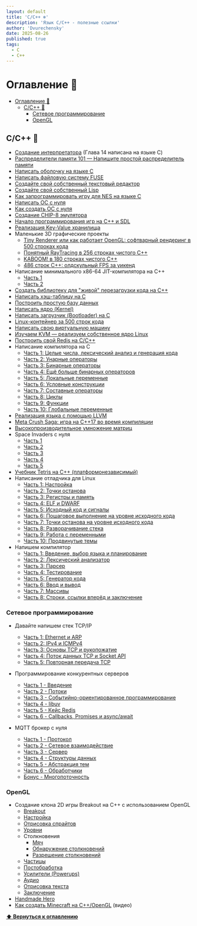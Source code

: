 ```yaml
---
layout: default
title: 'C/C++ ❄️'
description: 'Язык C/C++ - полезные ссылки'
author: 'Dvurechensky'
date: 2025-08-26
published: true
tags:
  - C
  - C++
---
```


# Оглавление 🌱

- [Оглавление 🌱](#оглавление-)
  - [C/C++ 🚩](#cc-)
    - [Сетевое программирование](#сетевое-программирование)
    - [OpenGL](#opengl)

## C/C++ 🚩

- [Создание интерпретатора](http://www.craftinginterpreters.com/) (Глава 14 написана на языке C)
- [Распределители памяти 101 — Напишите простой распределитель памяти](https://arjunsreedharan.org/post/148675821737/memory-allocators-101-write-a-simple-memory)
- [Написать оболочку на языке C](https://brennan.io/2015/01/16/write-a-shell-in-c/)
- [Написать файловую систему FUSE](https://www.cs.nmsu.edu/~pfeiffer/fuse-tutorial/)
- [Создайте свой собственный текстовый редактор](http://viewsourcecode.org/snaptoken/kilo/)
- [Создайте свой собственный Lisp](http://www.buildyourownlisp.com/)
- [Как запрограммировать игру для NES на языке C](https://nesdoug.com/)
- [Написать ОС с нуля](https://github.com/tuhdo/os01)
- [Как создать ОС с нуля](https://github.com/cfenollosa/os-tutorial)
- [Создание CHIP-8 эмулятора](https://austinmorlan.com/posts/chip8_emulator/)
- [Начало программирования игр на C++ и SDL](http://lazyfoo.net/tutorials/SDL/)
- [Реализация Key-Value хранилища](http://codecapsule.com/2012/11/07/ikvs-implementing-a-key-value-store-table-of-contents/)
- Маленькие 3D графические проекты
  - [Tiny Renderer или как работает OpenGL: софтварный рендеринг в 500 строках кода](https://github.com/ssloy/tinyrenderer/wiki)
  - [Понятный RayTracing в 256 строках чистого C++](https://github.com/ssloy/tinyraytracer/wiki)
  - [KABOOM! в 180 строках чистого C++](https://github.com/ssloy/tinykaboom/wiki)
  - [486 строк C++: олдскульный FPS за уикенд](https://github.com/ssloy/tinyraycaster/wiki)
- Написание минимального x86-64 JIT-компилятора на C++
  - [Часть 1](https://solarianprogrammer.com/2018/01/10/writing-minimal-x86-64-jit-compiler-cpp/)
  - [Часть 2](https://solarianprogrammer.com/2018/01/12/writing-minimal-x86-64-jit-compiler-cpp-part-2/)
- [Создать библиотеку для "живой" перезагрузки кода на C++](http://howistart.org/posts/cpp/1/index.html)
- [Написать хэш-таблицу на C](https://github.com/jamesroutley/write-a-hash-table)
- [Построить простую базу данных](https://cstack.github.io/db_tutorial/)
- [Написать ядро (Kernel)](http://arjunsreedharan.org/post/82710718100/kernel-101-lets-write-a-kernel)
- [Написать загрузчик (Bootloader) на C](http://3zanders.co.uk/2017/10/13/writing-a-bootloader/)
- [Linux-контейнер за 500 строк кода](https://blog.lizzie.io/linux-containers-in-500-loc.html)
- [Написать свою виртуальную машину](https://justinmeiners.github.io/lc3-vm/)
- [Изучаем KVM — реализуем собственное ядро Linux](https://david942j.blogspot.com/2018/10/note-learning-kvm-implement-your-own.html)
- [Построить свой Redis на C/C++](https://build-your-own.org/redis/)
- Написание компилятора на C
  - [Часть 1: Целые числа, лексический анализ и генерация кода](https://norasandler.com/2017/11/29/Write-a-Compiler.html)
  - [Часть 2: Унарные операторы](https://norasandler.com/2017/12/05/Write-a-Compiler-2.html)
  - [Часть 3: Бинарные операторы](https://norasandler.com/2017/12/15/Write-a-Compiler-3.html)
  - [Часть 4: Ещё больше бинарных операторов](https://norasandler.com/2017/12/28/Write-a-Compiler-4.html)
  - [Часть 5: Локальные переменные](https://norasandler.com/2018/01/08/Write-a-Compiler-5.html)
  - [Часть 6: Условные конструкции](https://norasandler.com/2018/02/25/Write-a-Compiler-6.html)
  - [Часть 7: Составные операторы](https://norasandler.com/2018/03/14/Write-a-Compiler-7.html)
  - [Часть 8: Циклы](https://norasandler.com/2018/04/10/Write-a-Compiler-8.html)
  - [Часть 9: Функции](https://norasandler.com/2018/06/27/Write-a-Compiler-9.html)
  - [Часть 10: Глобальные переменные](https://norasandler.com/2019/02/18/Write-a-Compiler-10.html)
- [Реализация языка с помощью LLVM](https://llvm.org/docs/tutorial/#kaleidoscope-implementing-a-language-with-llvm)
- [Meta Crush Saga: игра на C++17 во время компиляции](https://jguegant.github.io//jguegant.github.io/blogs/tech/meta-crush-saga.html)
- [Высокопроизводительное умножение матриц](https://gist.github.com/nadavrot/5b35d44e8ba3dd718e595e40184d03f0)
- Space Invaders с нуля
  - [Часть 1](http://nicktasios.nl/posts/space-invaders-from-scratch-part-1.html)
  - [Часть 2](http://nicktasios.nl/posts/space-invaders-from-scratch-part-2.html)
  - [Часть 3](http://nicktasios.nl/posts/space-invaders-from-scratch-part-3.html)
  - [Часть 4](http://nicktasios.nl/posts/space-invaders-from-scratch-part-4.html)
  - [Часть 5](http://nicktasios.nl/posts/space-invaders-from-scratch-part-5.html)
- [Учебник Tetris на C++ (платформонезависимый)](http://javilop.com/gamedev/tetris-tutorial-in-c-platform-independent-focused-in-game-logic-for-beginners/)
- Написание отладчика для Linux
  - [Часть 1: Настройка](https://blog.tartanllama.xyz/writing-a-linux-debugger-setup/)
  - [Часть 2: Точки останова](https://blog.tartanllama.xyz/writing-a-linux-debugger-breakpoints/)
  - [Часть 3: Регистры и память](https://blog.tartanllama.xyz/writing-a-linux-debugger-registers/)
  - [Часть 4: ELF и DWARF](https://blog.tartanllama.xyz/writing-a-linux-debugger-elf-dwarf/)
  - [Часть 5: Исходный код и сигналы](https://blog.tartanllama.xyz/writing-a-linux-debugger-source-signal/)
  - [Часть 6: Пошаговое выполнение на уровне исходного кода](https://blog.tartanllama.xyz/writing-a-linux-debugger-dwarf-step/)
  - [Часть 7: Точки останова на уровне исходного кода](https://blog.tartanllama.xyz/writing-a-linux-debugger-source-break/)
  - [Часть 8: Разворачивание стека](https://blog.tartanllama.xyz/writing-a-linux-debugger-unwinding/)
  - [Часть 9: Работа с переменными](https://blog.tartanllama.xyz/writing-a-linux-debugger-variables/)
  - [Часть 10: Продвинутые темы](https://blog.tartanllama.xyz/writing-a-linux-debugger-advanced-topics/)
- Напишем компилятор
  - [Часть 1: Введение, выбор языка и планирование](https://briancallahan.net/blog/20210814.html)
  - [Часть 2: Лексический анализатор](https://briancallahan.net/blog/20210815.html)
  - [Часть 3: Парсер](https://briancallahan.net/blog/20210816.html)
  - [Часть 4: Тестирование](https://briancallahan.net/blog/20210817.html)
  - [Часть 5: Генератор кода](https://briancallahan.net/blog/20210818.html)
  - [Часть 6: Ввод и вывод](https://briancallahan.net/blog/20210819.html)
  - [Часть 7: Массивы](https://briancallahan.net/blog/20210822.html)
  - [Часть 8: Строки, ссылки вперёд и заключение](https://briancallahan.net/blog/20210826.html)

### Сетевое программирование

- Давайте напишем стек TCP/IP

  - [Часть 1: Ethernet и ARP](http://www.saminiir.com/lets-code-tcp-ip-stack-1-ethernet-arp/)
  - [Часть 2: IPv4 и ICMPv4](http://www.saminiir.com/lets-code-tcp-ip-stack-2-ipv4-icmpv4/)
  - [Часть 3: Основы TCP и рукопожатие](http://www.saminiir.com/lets-code-tcp-ip-stack-3-tcp-handshake/)
  - [Часть 4: Поток данных TCP и Socket API](http://www.saminiir.com/lets-code-tcp-ip-stack-4-tcp-data-flow-socket-api/)
  - [Часть 5: Повторная передача TCP](http://www.saminiir.com/lets-code-tcp-ip-stack-5-tcp-retransmission/)

- Программирование конкурентных серверов

  - [Часть 1 - Введение](https://eli.thegreenplace.net/2017/concurrent-servers-part-1-introduction/)
  - [Часть 2 - Потоки](https://eli.thegreenplace.net/2017/concurrent-servers-part-2-threads/)
  - [Часть 3 - Событийно-ориентированное программирование](https://eli.thegreenplace.net/2017/concurrent-servers-part-3-event-driven/)
  - [Часть 4 - libuv](https://eli.thegreenplace.net/2017/concurrent-servers-part-4-libuv/)
  - [Часть 5 - Кейс Redis](https://eli.thegreenplace.net/2017/concurrent-servers-part-5-redis-case-study/)
  - [Часть 6 - Callbacks, Promises и async/await](https://eli.thegreenplace.net/2018/concurrent-servers-part-6-callbacks-promises-and-asyncawait/)

- MQTT брокер с нуля
  - [Часть 1 - Протокол](https://codepr.github.io/posts/sol-mqtt-broker)
  - [Часть 2 - Сетевое взаимодействие](https://codepr.github.io/posts/sol-mqtt-broker-p2)
  - [Часть 3 - Сервер](https://codepr.github.io/posts/sol-mqtt-broker-p3)
  - [Часть 4 - Структуры данных](https://codepr.github.io/posts/sol-mqtt-broker-p4)
  - [Часть 5 - Абстракция тем](https://codepr.github.io/posts/sol-mqtt-broker-p5)
  - [Часть 6 - Обработчики](https://codepr.github.io/posts/sol-mqtt-broker-p6)
  - [Бонус - Многопоточность](https://codepr.github.io/posts/sol-mqtt-broker-bonus)

### OpenGL

- Создание клона 2D игры Breakout на C++ с использованием OpenGL
  - [Breakout](https://learnopengl.com/In-Practice/2D-Game/Breakout)
  - [Настройка](https://learnopengl.com/In-Practice/2D-Game/Setting-up)
  - [Отрисовка спрайтов](https://learnopengl.com/In-Practice/2D-Game/Rendering-Sprites)
  - [Уровни](https://learnopengl.com/In-Practice/2D-Game/Levels)
  - Столкновения
    - [Мяч](https://learnopengl.com/In-Practice/2D-Game/Collisions/Ball)
    - [Обнаружение столкновений](https://learnopengl.com/In-Practice/2D-Game/Collisions/Collision-detection)
    - [Разрешение столкновений](https://learnopengl.com/In-Practice/2D-Game/Collisions/Collision-resolution)
  - [Частицы](https://learnopengl.com/In-Practice/2D-Game/Particles)
  - [Постобработка](https://learnopengl.com/In-Practice/2D-Game/Postprocessing)
  - [Усилители (Powerups)](https://learnopengl.com/In-Practice/2D-Game/Powerups)
  - [Аудио](https://learnopengl.com/In-Practice/2D-Game/Audio)
  - [Отрисовка текста](https://learnopengl.com/In-Practice/2D-Game/Render-text)
  - [Заключение](https://learnopengl.com/In-Practice/2D-Game/Final-thoughts)
- [Handmade Hero](https://handmadehero.org)
- [Как создать Minecraft на C++/OpenGL](https://www.youtube.com/playlist?list=PLMZ_9w2XRxiZq1vfw1lrpCMRDufe2MKV_) (видео)

**[⬆ Вернуться к оглавлению](../index.md)**
